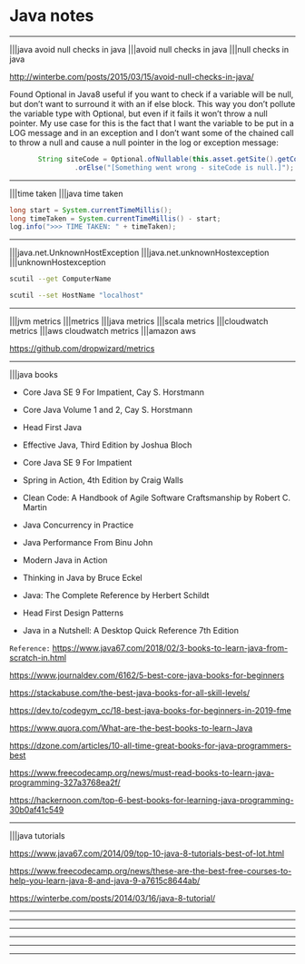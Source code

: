 # Java notes

----

|||java avoid null checks in java
|||avoid null checks in java
|||null checks in java

http://winterbe.com/posts/2015/03/15/avoid-null-checks-in-java/

Found Optional in Java8 useful if you want to check if a variable will be null, but don’t want to surround it with an if else block. This way you don’t pollute the variable type with Optional, but even if it fails it won’t throw a null pointer. My use case for this is the fact that I want the variable to be put in a LOG message and in an exception and I don’t want some of the chained call to throw a null and cause a null pointer in the log or exception message:

```java
       String siteCode = Optional.ofNullable(this.asset.getSite().getCode())
                .orElse("[Something went wrong - siteCode is null.]");
```

----

|||time taken
|||java time taken

```java
long start = System.currentTimeMillis(); 
long timeTaken = System.currentTimeMillis() - start; 
log.info(">>> TIME TAKEN: " + timeTaken);
```

----

|||java.net.UnknownHostException
|||java.net.unknownHostexception
|||unknownHostexception

```bash
scutil --get ComputerName

scutil --set HostName "localhost"
```

----

|||jvm metrics
|||metrics
|||java metrics
|||scala metrics
|||cloudwatch metrics
|||aws cloudwatch metrics
|||amazon aws

https://github.com/dropwizard/metrics

----

|||java books

- Core Java SE 9 For Impatient, Cay S. Horstmann

- Core Java Volume 1 and 2, Cay S. Horstmann

- Head First Java

- Effective Java, Third Edition by Joshua Bloch

- Core Java SE 9 For Impatient

- Spring in Action, 4th Edition by Craig Walls

- Clean Code: A Handbook of Agile Software Craftsmanship by Robert C. Martin

- Java Concurrency in Practice

- Java Performance From Binu John

- Modern Java in Action

- Thinking in Java by Bruce Eckel

- Java: The Complete Reference by Herbert Schildt

- Head First Design Patterns

- Java in a Nutshell: A Desktop Quick Reference 7th Edition

`Reference:`
https://www.java67.com/2018/02/3-books-to-learn-java-from-scratch-in.html

https://www.journaldev.com/6162/5-best-core-java-books-for-beginners

https://stackabuse.com/the-best-java-books-for-all-skill-levels/

https://dev.to/codegym_cc/18-best-java-books-for-beginners-in-2019-fme

https://www.quora.com/What-are-the-best-books-to-learn-Java

https://dzone.com/articles/10-all-time-great-books-for-java-programmers-best

https://www.freecodecamp.org/news/must-read-books-to-learn-java-programming-327a3768ea2f/

https://hackernoon.com/top-6-best-books-for-learning-java-programming-30b0af41c549

----

|||java tutorials

https://www.java67.com/2014/09/top-10-java-8-tutorials-best-of-lot.html

https://www.freecodecamp.org/news/these-are-the-best-free-courses-to-help-you-learn-java-8-and-java-9-a7615c8644ab/

https://winterbe.com/posts/2014/03/16/java-8-tutorial/

----
----
----
----
----
----


